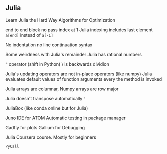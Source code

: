 ## Julia

Learn Julia the Hard Way
Algorithms for Optimization

end to end block
no pass
index at 1
Julia indexing includes last element
`a[end]` instead of `a[-1]`

No indentation
no line continuation syntax

Some weirdness with Julia's remainder
Julia has rational numbers

^ operator (shift in Python)
\ is backwards dividion

Julia's updating operators are not in-place operators (like numpy)
Julia evaluates default values of function arguments every the method is invoked

Julia arrays are columnar, Numpy arrays are row major

Julia doesn't transpose automatically `'`

JuliaBox (like conda online but for Julia)

Juno IDE for ATOM
Automatic testing in package manager

Gadfly for plots
Gallium for Debugging

Julia Coursera course. Mostly for beginners

`PyCall`